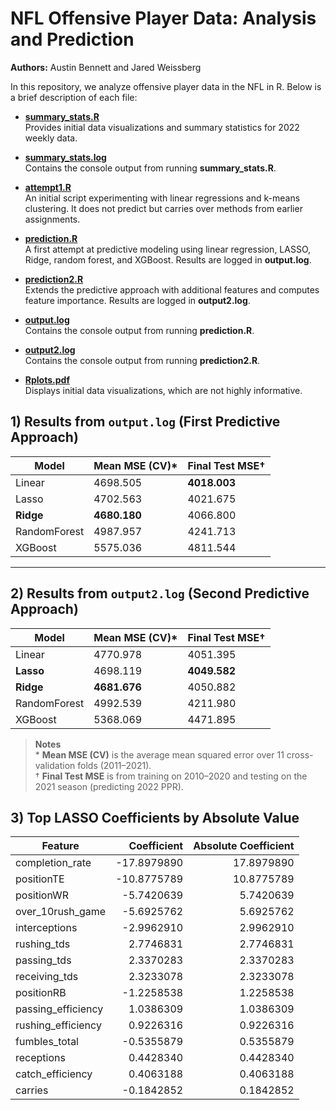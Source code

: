# NFL Offensive Player Data: Analysis and Prediction

**Authors:** Austin Bennett and Jared Weissberg

In this repository, we analyze offensive player data in the NFL in R. Below is a brief description of each file:

- [**summary_stats.R**](https://github.com/weissbergj/NFL/blob/main/summary_stats.R)  
  Provides initial data visualizations and summary statistics for 2022 weekly data.

- [**summary_stats.log**](https://github.com/weissbergj/NFL/blob/main/summary_stats.log)  
  Contains the console output from running **summary_stats.R**.

- [**attempt1.R**](https://github.com/weissbergj/NFL/blob/main/attempt1.R)  
  An initial script experimenting with linear regressions and k-means clustering. It does not predict but carries over methods from earlier assignments.

- [**prediction.R**](https://github.com/weissbergj/NFL/blob/main/prediction.R)  
  A first attempt at predictive modeling using linear regression, LASSO, Ridge, random forest, and XGBoost. Results are logged in **output.log**.

- [**prediction2.R**](https://github.com/weissbergj/NFL/blob/main/prediction2.R)  
  Extends the predictive approach with additional features and computes feature importance. Results are logged in **output2.log**.

- [**output.log**](https://github.com/weissbergj/NFL/blob/main/output.log)  
  Contains the console output from running **prediction.R**.

- [**output2.log**](https://github.com/weissbergj/NFL/blob/main/output2.log)  
  Contains the console output from running **prediction2.R**.

- [**Rplots.pdf**](https://github.com/weissbergj/NFL/blob/main/Rplots.pdf)  
  Displays initial data visualizations, which are not highly informative.

## 1) Results from `output.log` (First Predictive Approach)

| Model         | Mean MSE (CV)* | Final Test MSE†   |
|---------------|----------------|--------------------|
| Linear        | 4698.505       | **4018.003**       |
| Lasso         | 4702.563       | 4021.675           |
| **Ridge**     | **4680.180**   | 4066.800           |
| RandomForest  | 4987.957       | 4241.713           |
| XGBoost       | 5575.036       | 4811.544           |

---

## 2) Results from `output2.log` (Second Predictive Approach)

| Model         | Mean MSE (CV)* | Final Test MSE†   |
|---------------|----------------|--------------------|
| Linear        | 4770.978       | 4051.395           |
| **Lasso**     | 4698.119       | **4049.582**       |
| **Ridge**     | **4681.676**   | 4050.882           |
| RandomForest  | 4992.539       | 4211.980           |
| XGBoost       | 5368.069       | 4471.895           |

> **Notes**  
> \* **Mean MSE (CV)** is the average mean squared error over 11 cross-validation folds (2011–2021).  
> † **Final Test MSE** is from training on 2010–2020 and testing on the 2021 season (predicting 2022 PPR).

## 3) Top LASSO Coefficients by Absolute Value

| Feature             | Coefficient   | Absolute Coefficient |
|---------------------|--------------:|----------------------:|
| completion_rate     | -17.8979890   | 17.8979890           |
| positionTE          | -10.8775789   | 10.8775789           |
| positionWR          |  -5.7420639   |  5.7420639           |
| over_10rush_game    |  -5.6925762   |  5.6925762           |
| interceptions       |  -2.9962910   |  2.9962910           |
| rushing_tds         |   2.7746831   |  2.7746831           |
| passing_tds         |   2.3370283   |  2.3370283           |
| receiving_tds       |   2.3233078   |  2.3233078           |
| positionRB          |  -1.2258538   |  1.2258538           |
| passing_efficiency  |   1.0386309   |  1.0386309           |
| rushing_efficiency  |   0.9226316   |  0.9226316           |
| fumbles_total       |  -0.5355879   |  0.5355879           |
| receptions          |   0.4428340   |  0.4428340           |
| catch_efficiency    |   0.4063188   |  0.4063188           |
| carries             |  -0.1842852   |  0.1842852           |
